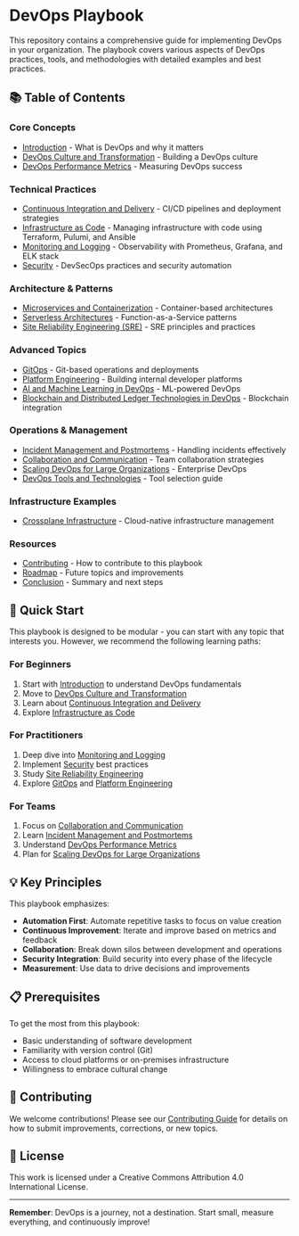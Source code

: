 # DevOps Playbook

This repository contains a comprehensive guide for implementing DevOps in your organization. The playbook covers various aspects of DevOps practices, tools, and methodologies with detailed examples and best practices.

## 📚 Table of Contents

### Core Concepts
- [Introduction](./Introduction.md) - What is DevOps and why it matters
- [DevOps Culture and Transformation](./DevOps%20Culture%20and%20Transformation.md) - Building a DevOps culture
- [DevOps Performance Metrics](./DevOps%20Performance%20Metrics.md) - Measuring DevOps success

### Technical Practices
- [Continuous Integration and Delivery](./Continuous%20Integration%20and%20Delivery.md) - CI/CD pipelines and deployment strategies
- [Infrastructure as Code](./Infrastructure%20as%20Code.md) - Managing infrastructure with code using Terraform, Pulumi, and Ansible
- [Monitoring and Logging](./Monitoring%20and%20Logging.md) - Observability with Prometheus, Grafana, and ELK stack
- [Security](./Security.md) - DevSecOps practices and security automation

### Architecture & Patterns
- [Microservices and Containerization](./Microservices%20and%20Containerization.md) - Container-based architectures
- [Serverless Architectures](./Serverless%20Architectures.md) - Function-as-a-Service patterns
- [Site Reliability Engineering (SRE)](./Site%20Reliability%20Engineering%20(SRE).md) - SRE principles and practices

### Advanced Topics
- [GitOps](./gitops/README.md) - Git-based operations and deployments
- [Platform Engineering](./platform-engineering/README.md) - Building internal developer platforms
- [AI and Machine Learning in DevOps](./AI%20and%20Machine%20Learning%20in%20DevOps.md) - ML-powered DevOps
- [Blockchain and Distributed Ledger Technologies in DevOps](./Blockchain%20and%20Distributed%20Ledger%20Technologies%20in%20DevOps.md) - Blockchain integration

### Operations & Management
- [Incident Management and Postmortems](./Incident%20Management%20and%20Postmortems.md) - Handling incidents effectively
- [Collaboration and Communication](./Collaboration%20and%20Communication.md) - Team collaboration strategies
- [Scaling DevOps for Large Organizations](./Scaling%20DevOps%20for%20Large%20Organizations.md) - Enterprise DevOps
- [DevOps Tools and Technologies](./DevOps%20Tools%20and%20Technologies.md) - Tool selection guide

### Infrastructure Examples
- [Crossplane Infrastructure](./infrastructure/crossplane/README.md) - Cloud-native infrastructure management

### Resources
- [Contributing](./CONTRIBUTING.md) - How to contribute to this playbook
- [Roadmap](./ROADMAP.md) - Future topics and improvements
- [Conclusion](./Conclusion.md) - Summary and next steps

## 🚀 Quick Start

This playbook is designed to be modular - you can start with any topic that interests you. However, we recommend the following learning paths:

### For Beginners
1. Start with [Introduction](./Introduction.md) to understand DevOps fundamentals
2. Move to [DevOps Culture and Transformation](./DevOps%20Culture%20and%20Transformation.md)
3. Learn about [Continuous Integration and Delivery](./Continuous%20Integration%20and%20Delivery.md)
4. Explore [Infrastructure as Code](./Infrastructure%20as%20Code.md)

### For Practitioners
1. Deep dive into [Monitoring and Logging](./Monitoring%20and%20Logging.md)
2. Implement [Security](./Security.md) best practices
3. Study [Site Reliability Engineering](./Site%20Reliability%20Engineering%20(SRE).md)
4. Explore [GitOps](./gitops/README.md) and [Platform Engineering](./platform-engineering/README.md)

### For Teams
1. Focus on [Collaboration and Communication](./Collaboration%20and%20Communication.md)
2. Learn [Incident Management and Postmortems](./Incident%20Management%20and%20Postmortems.md)
3. Understand [DevOps Performance Metrics](./DevOps%20Performance%20Metrics.md)
4. Plan for [Scaling DevOps for Large Organizations](./Scaling%20DevOps%20for%20Large%20Organizations.md)

## 💡 Key Principles

This playbook emphasizes:
- **Automation First**: Automate repetitive tasks to focus on value creation
- **Continuous Improvement**: Iterate and improve based on metrics and feedback
- **Collaboration**: Break down silos between development and operations
- **Security Integration**: Build security into every phase of the lifecycle
- **Measurement**: Use data to drive decisions and improvements

## 📋 Prerequisites

To get the most from this playbook:
- Basic understanding of software development
- Familiarity with version control (Git)
- Access to cloud platforms or on-premises infrastructure
- Willingness to embrace cultural change

## 🤝 Contributing

We welcome contributions! Please see our [Contributing Guide](./CONTRIBUTING.md) for details on how to submit improvements, corrections, or new topics.

## 📜 License

This work is licensed under a Creative Commons Attribution 4.0 International License.

---

**Remember**: DevOps is a journey, not a destination. Start small, measure everything, and continuously improve!